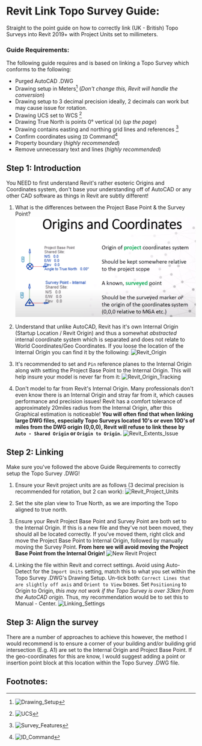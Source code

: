# Revit Link Topo Survey Guide:

Straight to the point guide on how to correctly link (UK - British) Topo Surveys into Revit 2019+ with Project Units set to millimeters.

### Guide Requirements:

The following guide requires and is based on linking a Topo Survey which conforms to the following:

- Purged AutoCAD .DWG
- Drawing setup in Meters[^1] (_Don't change this, Revit will handle the conversion_)
- Drawing setup to 3 decimal precision ideally, 2 decimals can work but may cause issue for rotation.
- Drawing UCS set to WCS [^2]
- Drawing True North is points 0° vertical (x) (_up the page_)
- Drawing contains easting and northing grid lines and references [^3]
- Confirm coordinates using `ID` Command[^4]
- Property boundary (_highly recommended_)
- Remove unnecessary text and lines (_highly recommended_)

## Step 1: Introduction

You NEED to first understand Revit's rather esoteric Origins and Coordinates system, don't base your understanding off of AutoCAD or any other CAD software as things in Revit are subtly different!

1. What is the differences between the Project Base Point & the Survey Point?
   ![Origins_and_Coordinates](Images/Revit_Origin_and_Coords.png?raw=true "Origins and Coordinates")

2. Understand that unlike AutoCAD, Revit has it's own Internal Origin (Startup Location / Revit Origin) and thus a somewhat _abstracted_ internal coordinate system which is separated and does not relate to World Coordinates/Geo Coordinates. If you loose the location of the Internal Origin you can find it by the following:
   ![Revit_Origin](/Images/Revit_Origin.png "Revit Origin")

3. It's recommended to set and `Pin` reference planes to the Internal Origin along with setting the Project Base Point to the Internal Origin. This will help insure your model is never far from it:
   ![Revit_Origin_Tracking](/Images/Revit_Origin_Tracking.png "Revit Origin Tracking")

4. Don't model to far from Revit's Internal Origin. Many professionals don't even know there is an Internal Origin and stray far from it, which causes performance and precision issues! Revit has a comfort tolerance of approximately 20miles radius from the Internal Origin, after this Graphical estimation is noticeable! **You will often find that when linking large DWG files, especially Topo Surveys located 10's or even 100's of miles from the DWG origin (0,0,0), Revit will refuse to link these by `Auto - Shared Origin` or `Origin to Origin`.**
   ![Revit_Extents_Issue](/Images/Revit_Extents_Issue.png "Revit Extents Issue")

## Step 2: Linking

Make sure you've followed the above Guide Requirements to correctly setup the Topo Survey .DWG!

1. Ensure your Revit project units are as follows (3 decimal precision is recommended for rotation, but 2 can work):
   ![Revit_Project_Units](/Images/Revit_Project_Units.png "Revit Project Units")

2. Set the site plan view to True North, as we are importing the Topo aligned to true north.

3. Ensure your Revit Project Base Point and Survey Point are both set to the Internal Origin. If this is a new file and they've not been moved, they should all be located correctly. If you've moved them, right click and move the Project Base Point to Internal Origin, followed by manually moving the Survey Point. **From here we will avoid moving the Project Base Point from the Internal Origin!**
   ![New Revit Project](/Images/New_Revit_Project.png "New Revit Project")

4. Linking the file within Revit and correct settings. Avoid using Auto-Detect for the `Import Units` setting, match this to what you set within the Topo Survey .DWG's Drawing Setup. Un-tick both: `Correct Lines that are slightly off axis` and `Orient to View` boxes. Set `Positioning` to Origin to Origin, _this may not work if the Topo Survey is over 33km from the AutoCAD origin_. Thus, my recommendation would be to set this to Manual - Center.
   ![Linking_Settings](/Images/Linking.png "Linking Settings")

## Step 3: Align the survey

There are a number of approaches to achieve this however, the method I would recommend is to ensure a corner of your building and/or building grid intersection (E.g. A1) are set to the Internal Origin and Project Base Point. If the geo-coordinates for this are know, I would suggest adding a point or insertion point block at this location within the Topo Survey .DWG file.

## Footnotes:

[^1]: ![Drawing_Setup](/Images/Drawing_Setup.png "Drawing Setup")
[^2]: ![UCS](/Images/UCS.png "UCS")
[^3]: ![Survey_Features](/Images/Survey_Features.png "Survey Features")
[^4]: ![ID_Command](/Images/ID_Command.png "ID Command")
